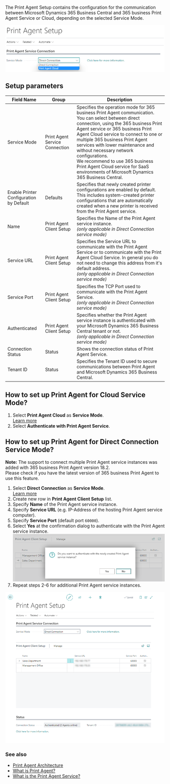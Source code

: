 The Print Agent Setup contains the configuration for the communication between Microsoft Dynamics 365 Business Central and 365 business Print Agent Service or Cloud, depending on the selected Service Mode.

![Print Agent Setup](/assets/images/365-business-print-agent/646d98fab6c688ad444f61f5397dce86873cda4a90db60986a40ba1eb3911ce9.png)

## Setup parameters

| Field Name | Group | Description |
| --- | --- | --- |
| Service Mode | Print Agent Service Connection | Specifies the operation mode for 365 business Print Agent communication. You can select between direct connection, using the 365 business Print Agent service or 365 business Print Agent Cloud service to connect to one or multiple 365 business Print Agent services with lower maintenance and without necessary network configurations.<br>We recommend to use 365 business Print Agent Cloud service for SaaS environments of Microsoft Dynamics 365 Business Central. |
| Enable Printer Configuration by Default | Defaults | Specifies that newly created printer configurations are enabled by default. This includes system-created printer configurations that are automatically created when a new printer is received from the Print Agent service. |
| Name | Print Agent Client Setup | Specifies the Name of the Print Agent service instance.<br>_(only applicable in Direct Connection service mode)_ |
| Service URL | Print Agent Client Setup | Specifies the Service URL to communicate with the Print Agent Service or to communicate with the Print Agent Cloud Service. In general you do not need to change this address from it's default address.<br>_(only applicable in Direct Connection service mode)_ |
| Service Port | Print Agent Client Setup | Specifies the TCP Port used to communicate with the Print Agent Service.<br>_(only applicable in Direct Connection service mode)_ |
| Authenticated | Print Agent Client Setup | Specifies whether the Print Agent service instance is authenticated with your Microsoft Dynamics 365 Business Central tenant or not.<br>_(only applicable in Direct Connection service mode)_ |
| Connection Status | Status | Shows the connection status of Print Agent Service. |
| Tenant ID | Status | Specifies the Tenant ID used to secure communications between Print Agent and Microsoft Dynamics 365 Business Central. |

## How to set up Print Agent for Cloud Service Mode?

 1. Select **Print Agent Cloud** as **Service Mode**.<br>[Learn more](../print-agent-whatis/#architecture)
 2. Select **Authenticate with Print Agent Service**.

## How to set up Print Agent for Direct Connection Service Mode?

<div class="alert alert-info">
    <i class="fa-solid fa-lightbulb"></i> <strong>Note:</strong> The support to connect multiple Print Agent service instances was added with 365 business Print Agent version 18.2.<br>Please check if you have the latest version of 365 business Print Agent to use this feature.
</div>

 1. Select **Direct Connection** as **Service Mode**.<br>[Learn more](../print-agent-whatis/#architecture)
 2. Create new row in **Print Agent Client Setup** list.
 3. Specify **Name** of the Print Agent service instance.
 4. Specify **Service URL** (e.g. IP-Address of the hosting Print Agent service computer).
 5. Specify **Service Port** (default port `60000`).
 6. Select **Yes** at the confirmation dialog to authenticate with the Print Agent service instance.<br>![Confirmation dialog for Print Agent service authentication](/assets/images/365-business-print-agent/a35b2150c883bf9145a1c14e555a9e3bdd18c906ddcef52e7b14a4600699a44a.png)
 7. Repeat steps 2-6 for additional Print Agent service instances.

![Direct Connection - Print Agent Client Setup](/assets/images/365-business-print-agent/ad7903e49277a20398b0c18fa585552dcfe486312d657bc2c78b7e41f2b3d62b.png) 

### See also

 - [Print Agent Architecture](../print-agent-whatis/#architecture)
 - [What is Print Agent?](../print-agent-whatis/)
 - [What is the Print Agent Service?](../print-agent-client-whatis/)
